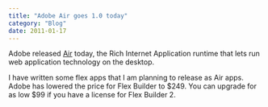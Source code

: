 ```yaml
---
title: "Adobe Air goes 1.0 today"
category: "Blog"
date: 2011-01-17
---
```



Adobe released [Air](http://get.adobe.com/air/) today, the Rich Internet Application runtime that lets run web application technology on the desktop.

I have written some flex apps that I am planning to release as Air apps. Adobe has lowered the price for Flex Builder to $249\. You can upgrade for as low $99 if you have a license for Flex Builder 2\.